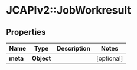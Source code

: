 # JCAPIv2::JobWorkresult

## Properties
Name | Type | Description | Notes
------------ | ------------- | ------------- | -------------
**meta** | **Object** |  | [optional] 


